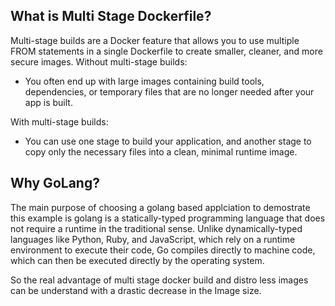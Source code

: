 ## What is Multi Stage Dockerfile?
Multi-stage builds are a Docker feature that allows you to use multiple FROM statements in a single Dockerfile to create smaller, cleaner, and more secure images. 
Without multi-stage builds:

* You often end up with large images containing build tools, dependencies, or temporary files that are no longer needed after your app is built.

With multi-stage builds:

* You can use one stage to build your application, and another stage to copy only the necessary files into a clean, minimal runtime image.
## Why GoLang?
The main purpose of choosing a golang based applciation to demostrate this example is golang is a statically-typed programming language that does not require a runtime in the traditional sense. Unlike dynamically-typed languages like Python, Ruby, and JavaScript, which rely on a runtime environment to execute their code, Go compiles directly to machine code, which can then be executed directly by the operating system.

So the real advantage of multi stage docker build and distro less images can be understand with a drastic decrease in the Image size.

